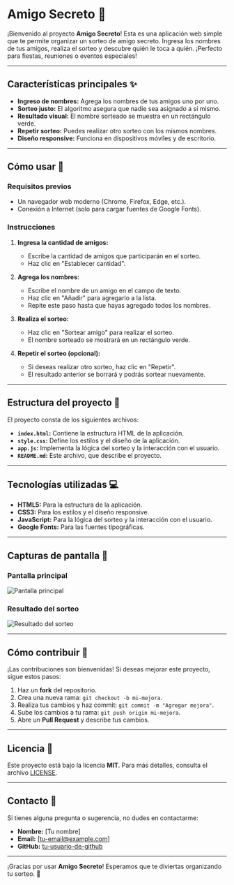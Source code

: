 # Amigo Secreto 🎁

¡Bienvenido al proyecto **Amigo Secreto**! Esta es una aplicación web simple que te permite organizar un sorteo de amigo secreto. Ingresa los nombres de tus amigos, realiza el sorteo y descubre quién le toca a quién. ¡Perfecto para fiestas, reuniones o eventos especiales!

---

## Características principales ✨

- **Ingreso de nombres:** Agrega los nombres de tus amigos uno por uno.
- **Sorteo justo:** El algoritmo asegura que nadie sea asignado a sí mismo.
- **Resultado visual:** El nombre sorteado se muestra en un rectángulo verde.
- **Repetir sorteo:** Puedes realizar otro sorteo con los mismos nombres.
- **Diseño responsive:** Funciona en dispositivos móviles y de escritorio.

---

## Cómo usar 🚀

### Requisitos previos

- Un navegador web moderno (Chrome, Firefox, Edge, etc.).
- Conexión a Internet (solo para cargar fuentes de Google Fonts).

### Instrucciones

1. **Ingresa la cantidad de amigos:**
   - Escribe la cantidad de amigos que participarán en el sorteo.
   - Haz clic en "Establecer cantidad".

2. **Agrega los nombres:**
   - Escribe el nombre de un amigo en el campo de texto.
   - Haz clic en "Añadir" para agregarlo a la lista.
   - Repite este paso hasta que hayas agregado todos los nombres.

3. **Realiza el sorteo:**
   - Haz clic en "Sortear amigo" para realizar el sorteo.
   - El nombre sorteado se mostrará en un rectángulo verde.

4. **Repetir el sorteo (opcional):**
   - Si deseas realizar otro sorteo, haz clic en "Repetir".
   - El resultado anterior se borrará y podrás sortear nuevamente.

---

## Estructura del proyecto 📂

El proyecto consta de los siguientes archivos:

- **`index.html`:** Contiene la estructura HTML de la aplicación.
- **`style.css`:** Define los estilos y el diseño de la aplicación.
- **`app.js`:** Implementa la lógica del sorteo y la interacción con el usuario.
- **`README.md`:** Este archivo, que describe el proyecto.

---

## Tecnologías utilizadas 💻

- **HTML5:** Para la estructura de la aplicación.
- **CSS3:** Para los estilos y el diseño responsive.
- **JavaScript:** Para la lógica del sorteo y la interacción con el usuario.
- **Google Fonts:** Para las fuentes tipográficas.

---

## Capturas de pantalla 📸

### Pantalla principal
![Pantalla principal](screenshots/main-screen.png)

### Resultado del sorteo
![Resultado del sorteo](screenshots/result-screen.png)

---

## Cómo contribuir 🤝

¡Las contribuciones son bienvenidas! Si deseas mejorar este proyecto, sigue estos pasos:

1. Haz un **fork** del repositorio.
2. Crea una nueva rama: `git checkout -b mi-mejora`.
3. Realiza tus cambios y haz commit: `git commit -m "Agregar mejora"`.
4. Sube los cambios a tu rama: `git push origin mi-mejora`.
5. Abre un **Pull Request** y describe tus cambios.

---

## Licencia 📜

Este proyecto está bajo la licencia **MIT**. Para más detalles, consulta el archivo [LICENSE](LICENSE).

---

## Contacto 📧

Si tienes alguna pregunta o sugerencia, no dudes en contactarme:

- **Nombre:** [Tu nombre]
- **Email:** [tu-email@example.com]
- **GitHub:** [tu-usuario-de-github](https://github.com/tu-usuario-de-github)

---

¡Gracias por usar **Amigo Secreto**! Esperamos que te diviertas organizando tu sorteo. 🎉